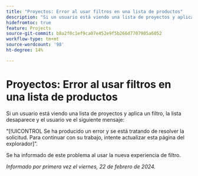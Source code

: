 ```yaml
---
title: "Proyectos: Error al usar filtros en una lista de productos"
description: "Si un usuario está viendo una lista de proyectos y aplica un filtro, la lista desaparece y el usuario ve un mensaje de error."
hidefromtoc: true
feature: Projects
source-git-commit: b8a2f0c1ef9ca07e452e9f5b266d7707905a6052
workflow-type: tm+mt
source-wordcount: '98'
ht-degree: 14%

---
```



# Proyectos: Error al usar filtros en una lista de productos

Si un usuario está viendo una lista de proyectos y aplica un filtro, la lista desaparece y el usuario ve el siguiente mensaje:

&quot;[!UICONTROL Se ha producido un error y se está tratando de resolver la solicitud. Para continuar con su trabajo, intente actualizar esta página del explorador]”.

Se ha informado de este problema al usar la nueva experiencia de filtro.

_Informado por primera vez el viernes, 22 de febrero de 2024._
